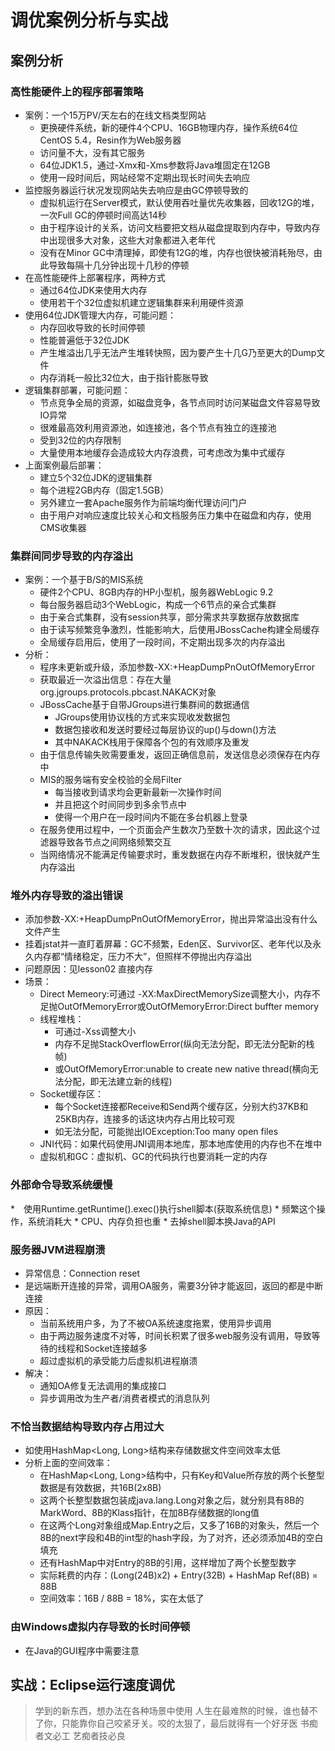 # 调优案例分析与实战

## 案例分析

### 高性能硬件上的程序部署策略
* 案例：一个15万PV/天左右的在线文档类型网站
	* 更换硬件系统，新的硬件4个CPU、16GB物理内存，操作系统64位CentOS 5.4，Resin作为Web服务器
	* 访问量不大，没有其它服务
	* 64位JDK1.5，通过-Xmx和-Xms参数将Java堆固定在12GB
	* 使用一段时间后，网站经常不定期出现长时间失去响应
* 监控服务器运行状况发现网站失去响应是由GC停顿导致的
	* 虚拟机运行在Server模式，默认使用吞吐量优先收集器，回收12G的堆，一次Full GC的停顿时间高达14秒
	* 由于程序设计的关系，访问文档要把文档从磁盘提取到内存中，导致内存中出现很多大对象，这些大对象都进入老年代
	* 没有在Minor GC中清理掉，即使有12G的堆，内存也很快被消耗殆尽，由此导致每隔十几分钟出现十几秒的停顿
* 在高性能硬件上部署程序，两种方式
	* 通过64位JDK来使用大内存
	* 使用若干个32位虚拟机建立逻辑集群来利用硬件资源
* 使用64位JDK管理大内存，可能问题：
	* 内存回收导致的长时间停顿
	* 性能普遍低于32位JDK
	* 产生堆溢出几乎无法产生堆转快照，因为要产生十几G乃至更大的Dump文件
	* 内存消耗一般比32位大，由于指针膨胀导致
* 逻辑集群部署，可能问题：
	* 节点竞争全局的资源，如磁盘竞争，各节点同时访问某磁盘文件容易导致IO异常
	* 很难最高效利用资源池，如连接池，各个节点有独立的连接池
	* 受到32位的内存限制
	* 大量使用本地缓存会造成较大内存浪费，可考虑改为集中式缓存
* 上面案例最后部署：
	* 建立5个32位JDK的逻辑集群
	* 每个进程2GB内存（固定1.5GB）
	* 另外建立一套Apache服务作为前端均衡代理访问门户
	* 由于用户对响应速度比较关心和文档服务压力集中在磁盘和内存，使用CMS收集器

### 集群间同步导致的内存溢出
* 案例：一个基于B/S的MIS系统
	* 硬件2个CPU、8GB内存的HP小型机，服务器WebLogic 9.2
	* 每台服务器启动3个WebLogic，构成一个6节点的亲合式集群
	* 由于亲合式集群，没有session共享，部分需求共享数据存放数据库
	* 由于读写频繁竞争激烈，性能影响大，后使用JBossCache构建全局缓存
	* 全局缓存启用后，使用了一段时间，不定期出现多次的内存溢出
* 分析：
	* 程序未更新或升级，添加参数-XX:+HeapDumpPnOutOfMemoryError
	* 获取最近一次溢出信息：存在大量org.jgroups.protocols.pbcast.NAKACK对象
	* JBossCache基于自带JGroups进行集群间的数据通信
		* JGroups使用协议栈的方式来实现收发数据包
		* 数据包接收和发送时要经过每层协议的up()与down()方法
		* 其中NAKACK栈用于保障各个包的有效顺序及重发
	* 由于信息传输失败需要重发，返回正确信息前，发送信息必须保存在内存中
	* MIS的服务端有安全校验的全局Filter
		* 每当接收到请求均会更新最新一次操作时间
		* 并且把这个时间同步到多余节点中
		* 使得一个用户在一段时间内不能在多台机器上登录
	* 在服务使用过程中，一个页面会产生数次乃至数十次的请求，因此这个过滤器导致各节点之间网络频繁交互
	* 当网络情况不能满足传输要求时，重发数据在内存不断堆积，很快就产生内存溢出

### 堆外内存导致的溢出错误
* 添加参数-XX:+HeapDumpPnOutOfMemoryError，抛出异常溢出没有什么文件产生
* 挂着jstat并一直盯着屏幕：GC不频繁，Eden区、Survivor区、老年代以及永久内存都“情绪稳定，压力不大”，但照样不停抛出内存溢出
* 问题原因：见lesson02 直接内存
* 场景：
	* Direct Memeory:可通过 -XX:MaxDirectMemorySize调整大小，内存不足抛OutOfMemoryError或OutOfMemoryError:Direct buffter memory
	* 线程堆栈：
		* 可通过-Xss调整大小
		* 内存不足抛StackOverflowError(纵向无法分配，即无法分配新的栈帧)
		* 或OutOfMemoryError:unable to create new native thread(横向无法分配，即无法建立新的线程)
	* Socket缓存区：
		* 每个Socket连接都Receive和Send两个缓存区，分别大约37KB和25KB内存，连接多的话这块内存占用比较可观
		* 如无法分配，可能抛出IOException:Too many open files
	* JNI代码：如果代码使用JNI调用本地库，那本地库使用的内存也不在堆中
	* 虚拟机和GC：虚拟机、GC的代码执行也要消耗一定的内存

### 外部命令导致系统缓慢
*　使用Runtime.getRuntime().exec()执行shell脚本(获取系统信息)
	* 频繁这个操作，系统消耗大
	* CPU、内存负担也重
	* 去掉shell脚本换Java的API

### 服务器JVM进程崩溃
* 异常信息：Connection reset
* 是远端断开连接的异常，调用OA服务，需要3分钟才能返回，返回的都是中断连接
* 原因：
	* 当前系统用户多，为了不被OA系统速度拖累，使用异步调用
	* 由于两边服务速度不对等，时间长积累了很多web服务没有调用，导致等待的线程和Socket连接越多
	* 超过虚拟机的承受能力后虚拟机进程崩溃
* 解决：
	* 通知OA修复无法调用的集成接口
	* 异步调用改为生产者/消费者模式的消息队列

### 不恰当数据结构导致内存占用过大
* 如使用HashMap<Long, Long>结构来存储数据文件空间效率太低
* 分析上面的空间效率：
	* 在HashMap<Long, Long>结构中，只有Key和Value所存放的两个长整型数据是有效数据，共16B(2x8B)
	* 这两个长整型数据包装成java.lang.Long对象之后，就分别具有8B的MarkWord、8B的Klass指针，在加8B存储数据的long值
	* 在这两个Long对象组成Map.Entry之后，又多了16B的对象头，然后一个8B的next字段和4B的int型的hash字段，为了对齐，还必须添加4B的空白填充
	* 还有HashMap中对Entry的8B的引用，这样增加了两个长整型数字
	* 实际耗费的内存：(Long(24B)x2) + Entry(32B) + HashMap Ref(8B) = 88B
	* 空间效率：16B / 88B = 18%，实在太低了

### 由Windows虚拟内存导致的长时间停顿
* 在Java的GUI程序中需要注意

## 实战：Eclipse运行速度调优






















> 学到的新东西，想办法在各种场景中使用
人生在最难熬的时候，谁也替不了你，只能靠你自己咬紧牙关。咬的太狠了，最后就得有一个好牙医
书痴者文必工 艺痴者技必良
